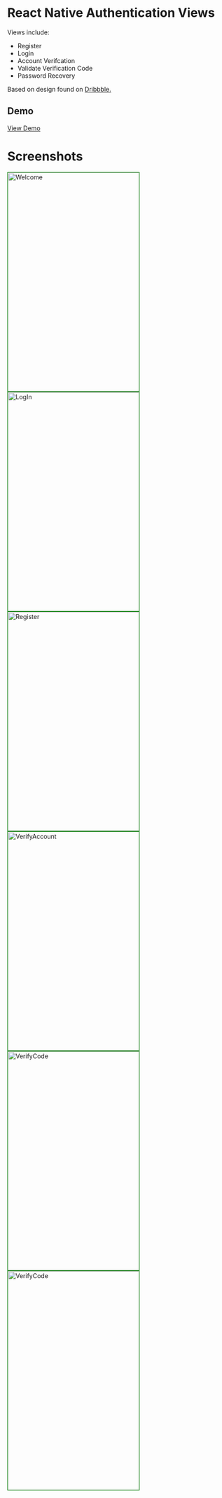 # React Native Authentication Views
Views include:

<ul>
<li>Register</li>
<li>Login</li>
<li>Account Verifcation</li>
<li>Validate Verification Code</li>
<li>Password Recovery</li>
</ul>

Based on design found on <a href="https://dribbble.com/shots/1908354-Powerdot-App-Signup-2">Dribbble.</a>

<h2>Demo</h2>
<a href="https://appetize.io/app/0hn1p6wu6ewx8z6rdrmrtm9ubc?device=iphone5s&scale=75&orientation=portrait&osVersion=9.3">View Demo</a>

<h1>Screenshots</h1>
<img src="https://github.com/MosesEsan/mesan-react-native-register-login-views/blob/master/Screenshots/Welcome.png" alt="Welcome"
height="500" width="300" align="left" style="border:1px solid green;">
<img src="https://github.com/MosesEsan/mesan-react-native-register-login-views/blob/master/Screenshots/LogIn.png" alt="LogIn" height="500" width="300" align="left" style="border:1px solid green;">
<img src="https://github.com/MosesEsan/mesan-react-native-register-login-views/blob/master/Screenshots/Register.png" alt="Register" height="500" width="300" align="left" style="border:1px solid green;">
<img src="https://github.com/MosesEsan/mesan-react-native-register-login-views/blob/master/Screenshots/VerifyAccount.png" alt="VerifyAccount" height="500" width="300" align="left" style="border:1px solid green;">
<img src="https://github.com/MosesEsan/mesan-react-native-register-login-views/blob/master/Screenshots/VerifyCode.png" alt="VerifyCode" height="500" width="300" align="left" style="border:1px solid green;">
<img src="https://github.com/MosesEsan/mesan-react-native-register-login-views/blob/master/Screenshots/ForgotPassword.png" alt="VerifyCode" height="500" width="300" align="left" style="border:1px solid green;">

